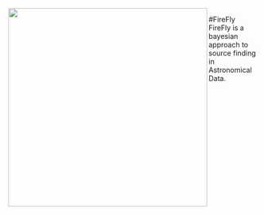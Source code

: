 
<image src="firefly.gif" width="400" align="left"/> 

#FireFly
FireFly is a bayesian approach to source finding in Astronomical Data.



